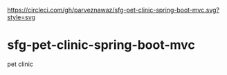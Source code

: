 https://circleci.com/gh/parveznawaz/sfg-pet-clinic-spring-boot-mvc.svg?style=svg
# sfg-pet-clinic-spring-boot-mvc
pet clinic 
